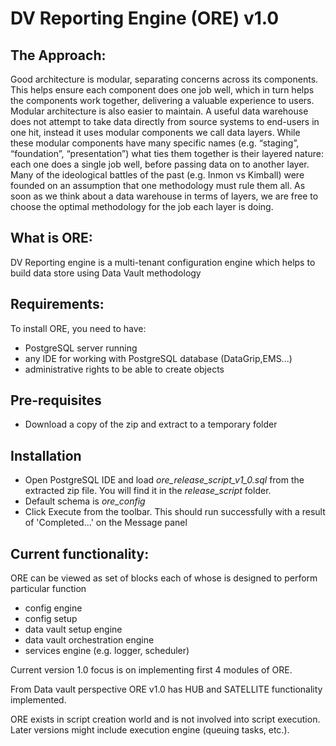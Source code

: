 ﻿# DV Reporting Engine (ORE) v1.0 #

## The Approach: ##
Good architecture is modular, separating concerns across its components. This helps ensure each component does one job well, which in turn helps the components work together, delivering a valuable experience to users. Modular architecture is also easier to maintain.
A useful data warehouse does not attempt to take data directly from source systems to end-users in one hit, instead it uses modular components we call data layers. While these modular components have many specific names (e.g. “staging”, “foundation”, “presentation”) what ties them together is their layered nature: each one does a single job well, before passing data on to another layer.
Many of the ideological battles of the past (e.g. Inmon vs Kimball) were founded on an assumption that one methodology must rule them all. As soon as we think about a data warehouse in terms of layers, we are free to choose the optimal methodology for the job each layer is doing.

## What is ORE: ##
DV Reporting engine is a multi-tenant configuration engine which helps to build data store using Data Vault methodology

## Requirements: ##
To install ORE, you need to have:

* PostgreSQL server running 
* any IDE for working with PostgreSQL database (DataGrip,EMS...) 
* administrative rights to be able to create objects



## Pre-requisites ##

* Download a copy of the zip and extract to a temporary folder
 
## Installation ##

* Open PostgreSQL IDE and load *ore_release_script_v1_0.sql* from the extracted zip file. You will find it in the *release_script* folder.
* Default schema is *ore_config*
* Click Execute from the toolbar. This should run successfully with a result of 'Completed...' on the Message panel 

## Current functionality: ##
ORE can be viewed as set of blocks each of whose is designed to perform particular function

* config engine 
* config setup
* data vault setup engine
* data vault orchestration engine
* services engine (e.g. logger, scheduler)

Current version 1.0 focus is on implementing first 4 modules of ORE.

From Data vault perspective ORE v1.0 has HUB and SATELLITE functionality implemented.

ORE exists in script creation world and is not involved into script execution. Later versions might include execution engine (queuing tasks, etc.).